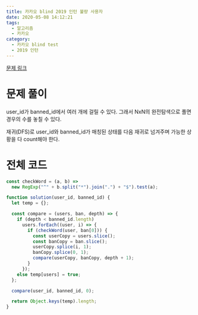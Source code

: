 ```yaml
---
title: 카카오 blind 2019 인턴 불량 사용자
date: 2020-05-08 14:12:21
tags:
  - 알고리즘
  - 카카오
category:
  - 카카오 blind test
  - 2019 인턴
---
```


[문제 링크](https://programmers.co.kr/learn/courses/30/lessons/64064)

# 문제 풀이

user_id가 banned_id에서 여러 개에 걸릴 수 있다. 그래서 NxN의 완전탐색으로 풀면 경우의 수를 놓칠 수 있다.

재귀(DFS)로 user_id와 banned_id가 매칭된 상태를 다음 재귀로 넘겨주며
가능한 상황을 다 count해야 한다.

# 전체 코드

```javascript
const checkWord = (a, b) =>
  new RegExp("^" + b.split("*").join(".") + "$").test(a);

function solution(user_id, banned_id) {
  let temp = {};

  const compare = (users, ban, depth) => {
    if (depth < banned_id.length)
      users.forEach((user, i) => {
        if (checkWord(user, ban[0])) {
          const userCopy = users.slice();
          const banCopy = ban.slice();
          userCopy.splice(i, 1);
          banCopy.splice(0, 1);
          compare(userCopy, banCopy, depth + 1);
        }
      });
    else temp[users] = true;
  };

  compare(user_id, banned_id, 0);

  return Object.keys(temp).length;
}
```
